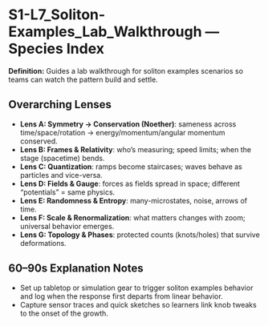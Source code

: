 # S1-L7_Soliton-Examples_Lab_Walkthrough — Species Index
**Definition:** Guides a lab walkthrough for soliton examples scenarios so teams can watch the pattern build and settle.

## Overarching Lenses

- **Lens A: Symmetry -> Conservation (Noether)**: sameness across time/space/rotation → energy/momentum/angular momentum conserved.
- **Lens B: Frames & Relativity**: who’s measuring; speed limits; when the stage (spacetime) bends.
- **Lens C: Quantization**: ramps become staircases; waves behave as particles and vice-versa.
- **Lens D: Fields & Gauge**: forces as fields spread in space; different “potentials” = same physics.
- **Lens E: Randomness & Entropy**: many-microstates, noise, arrows of time.
- **Lens F: Scale & Renormalization**: what matters changes with zoom; universal behavior emerges.
- **Lens G: Topology & Phases**: protected counts (knots/holes) that survive deformations.

## 60–90s Explanation Notes
- Set up tabletop or simulation gear to trigger soliton examples behavior and log when the response first departs from linear behavior.
- Capture sensor traces and quick sketches so learners link knob tweaks to the onset of the growth.
